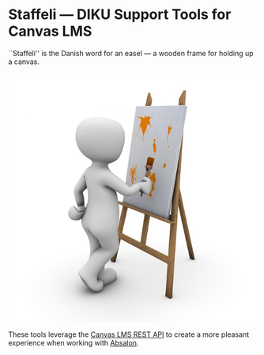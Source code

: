 # Staffeli — DIKU Support Tools for Canvas LMS

``Staffeli'' is the Danish word for an easel — a wooden frame for holding up a
canvas.

![An Easel](logo.jpg "An Easel")

These tools leverage the [Canvas LMS REST
API](https://canvas.instructure.com/doc/api/index.html) to create a more
pleasant experience when working with [Absalon](https://absalon.ku.dk/).

